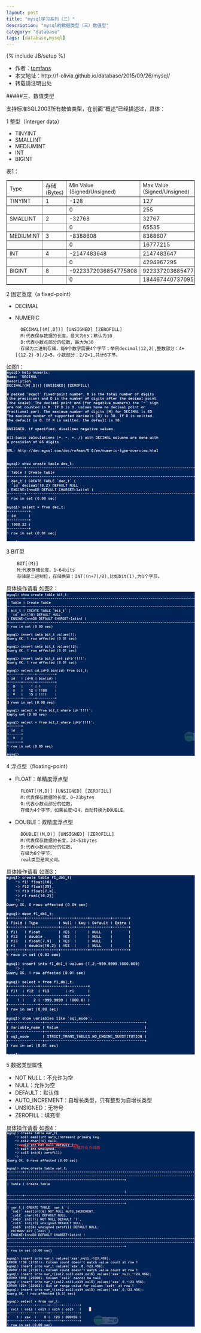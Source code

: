 ```yaml
---
layout: post
title: "mysql学习系列（三）"
description: "mysql的数据类型（三）数值型"
category: "database"
tags: [database,mysql]
---
```

{% include JB/setup %}

<ul>
    <li>作者：<a href="http://weibo.com/Polivia" target="blank">tomfans</a></li>
    <li>本文地址：http://f-olivia.github.io/database/2015/09/26/mysql/</li>
    <li>转载请注明出处</li>
</ul>

#####三、数值类型

支持标准SQL2003所有数值类型，在前面“概述”已经描述过，具体：
	
1  整型（interger data）

* TINYINT
* SMALLINT
* MEDIUMINT
* INT
* BIGINT
	
表1：

<table border="1">
<tr><td>Type</td><td>存储(Bytes)</td><td>Min Value <br> (Signed/Unsigned)</td><td>Max Value <br> (Signed/Unsigned)</td></tr>
<tr><td>TINYINT</td><td>1</td><td>-128</td><td>127</td></tr>
<tr><td> </td><td> </td><td>0</td><td>255</td></tr>
<tr><td>SMALLINT</td><td>2</td><td>-32768</td></td><td>32767</td></tr>
<tr><td> </td><td> </td><td>0</td><td>65535</td></tr>
<tr><td>MEDIUMINT</td><td>3</td><td>-8388608</td></td><td>8388607</td></tr>
<tr><td> </td><td> </td><td>0</td><td>16777215</td></tr>
<tr><td>INT</td><td>4</td><td>-2147483648</td><td>2147483647</td></tr>
<tr><td> </td><td> </td><td>0</td><td>4294967295</td></tr>
<tr><td>BIGINT</td><td>8</td><td>-9223372036854775808</td><td>9223372036854775807</td></tr>
<tr><td> </td><td> </td><td>0</td><td>18446744073709551615</td></tr>
</table>


2  固定宽度（a fixed-point）

* DECIMAL
* NUMERIC

		DECIMAL[(M[,D])] [UNSIGNED] [ZEROFILL]
		M:代表保存数据的长度，最大为65；默认为10
		D:代表小数点部分的位数，最大为30
		存储为二进制存储，每9个数字需要4个字节；举例decimal(12,2),整数部分：4+[(12-2)-9]/2=5，小数部分：2/2=1,共计6字节。

如图1：
![Alt text](/assets/blog-images/20151009163109.png)



3  BIT型

		BIT[(M)]
		M:代表存储长度，1~64bits
		存储是二进制位，存储换算：INT((n+7)/8),比如bit(1),为1个字节。

具体操作请看
如图2：
![Alt text](/assets/blog-images/20151009170200.png)

4  浮点型（floating-point）

* FLOAT：单精度浮点型

		FLOAT[(M,D)] [UNSIGNED] [ZEROFILL]
		M:代表保存数据的长度，0~23bytes
		D:代表小数点部分的位数，
		存储为4个字节，如果长度>24，自动转换为DOUBLE。


* DOUBLE：双精度浮点型

		DOUBLE[(M,D)] [UNSIGNED] [ZEROFILL]
		M:代表保存数据的长度，24~53bytes
		D:代表小数点部分的位数，
		存储为8个字节，
		real类型是同义词。
		
具体操作请看
如图3：
![Alt text](/assets/blog-images/20151009172422.png)


5  数据类型属性

* NOT NULL：不允许为空
* NULL：允许为空
* DEFAULT：默认值
* AUTO_INCREMENT：自增长类型，只有整型为自增长类型
* UNSIGNED：无符号
* ZEROFILL：填充零

具体操作请看
如图4：
![Alt text](/assets/blog-images/20151029100642.png)
